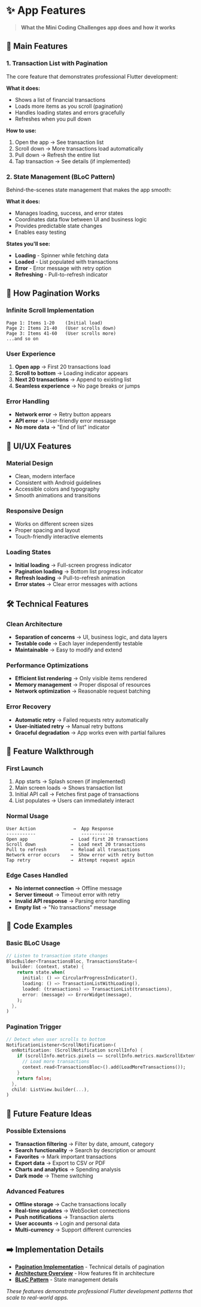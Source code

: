 # ✨ App Features

> **What the Mini Coding Challenges app does and how it works**

## 🎯 Main Features

### **1. Transaction List with Pagination**
The core feature that demonstrates professional Flutter development:

**What it does:**
- Shows a list of financial transactions
- Loads more items as you scroll (pagination)
- Handles loading states and errors gracefully
- Refreshes when you pull down

**How to use:**
1. Open the app → See transaction list
2. Scroll down → More transactions load automatically  
3. Pull down → Refresh the entire list
4. Tap transaction → See details (if implemented)

### **2. State Management (BLoC Pattern)**
Behind-the-scenes state management that makes the app smooth:

**What it does:**
- Manages loading, success, and error states
- Coordinates data flow between UI and business logic
- Provides predictable state changes
- Enables easy testing

**States you'll see:**
- **Loading** - Spinner while fetching data
- **Loaded** - List populated with transactions
- **Error** - Error message with retry option
- **Refreshing** - Pull-to-refresh indicator

## 🔄 How Pagination Works

### **Infinite Scroll Implementation**
```
Page 1: Items 1-20    (Initial load)
Page 2: Items 21-40   (User scrolls down)
Page 3: Items 41-60   (User scrolls more)
...and so on
```

### **User Experience**
1. **Open app** → First 20 transactions load
2. **Scroll to bottom** → Loading indicator appears
3. **Next 20 transactions** → Append to existing list
4. **Seamless experience** → No page breaks or jumps

### **Error Handling**
- **Network error** → Retry button appears
- **API error** → User-friendly error message
- **No more data** → "End of list" indicator

## 🎨 UI/UX Features

### **Material Design**
- Clean, modern interface
- Consistent with Android guidelines
- Accessible colors and typography
- Smooth animations and transitions

### **Responsive Design**
- Works on different screen sizes
- Proper spacing and layout
- Touch-friendly interactive elements

### **Loading States**
- **Initial loading** → Full-screen progress indicator
- **Pagination loading** → Bottom list progress indicator  
- **Refresh loading** → Pull-to-refresh animation
- **Error states** → Clear error messages with actions

## 🛠️ Technical Features

### **Clean Architecture**
- **Separation of concerns** → UI, business logic, and data layers
- **Testable code** → Each layer independently testable
- **Maintainable** → Easy to modify and extend

### **Performance Optimizations**
- **Efficient list rendering** → Only visible items rendered
- **Memory management** → Proper disposal of resources
- **Network optimization** → Reasonable request batching

### **Error Recovery**
- **Automatic retry** → Failed requests retry automatically
- **User-initiated retry** → Manual retry buttons
- **Graceful degradation** → App works even with partial failures

## 📱 Feature Walkthrough

### **First Launch**
1. App starts → Splash screen (if implemented)
2. Main screen loads → Shows transaction list
3. Initial API call → Fetches first page of transactions
4. List populates → Users can immediately interact

### **Normal Usage**
```
User Action              →  App Response
-----------                 ------------
Open app                →  Load first 20 transactions
Scroll down             →  Load next 20 transactions  
Pull to refresh         →  Reload all transactions
Network error occurs    →  Show error with retry button
Tap retry               →  Attempt request again
```

### **Edge Cases Handled**
- **No internet connection** → Offline message
- **Server timeout** → Timeout error with retry
- **Invalid API response** → Parsing error handling
- **Empty list** → "No transactions" message

## 🎯 Code Examples

### **Basic BLoC Usage**
```dart
// Listen to transaction state changes
BlocBuilder<TransactionsBloc, TransactionsState>(
  builder: (context, state) {
    return state.when(
      initial: () => CircularProgressIndicator(),
      loading: () => TransactionListWithLoading(),
      loaded: (transactions) => TransactionList(transactions),
      error: (message) => ErrorWidget(message),
    );
  },
)
```

### **Pagination Trigger**
```dart
// Detect when user scrolls to bottom
NotificationListener<ScrollNotification>(
  onNotification: (ScrollNotification scrollInfo) {
    if (scrollInfo.metrics.pixels == scrollInfo.metrics.maxScrollExtent) {
      // Load more transactions
      context.read<TransactionsBloc>().add(LoadMoreTransactions());
    }
    return false;
  },
  child: ListView.builder(...),
)
```

## 🚀 Future Feature Ideas

### **Possible Extensions**
- **Transaction filtering** → Filter by date, amount, category
- **Search functionality** → Search by description or amount
- **Favorites** → Mark important transactions
- **Export data** → Export to CSV or PDF
- **Charts and analytics** → Spending analysis
- **Dark mode** → Theme switching

### **Advanced Features**
- **Offline storage** → Cache transactions locally
- **Real-time updates** → WebSocket connections
- **Push notifications** → Transaction alerts
- **User accounts** → Login and personal data
- **Multi-currency** → Support different currencies

## ➡️ Implementation Details

- **[Pagination Implementation](PAGINATION.md)** - Technical details of pagination
- **[Architecture Overview](../architecture/ARCHITECTURE_OVERVIEW_GUIDE.md)** - How features fit in architecture
- **[BLoC Pattern](../architecture/BLOC_PATTERN.md)** - State management details

*These features demonstrate professional Flutter development patterns that scale to real-world apps.*
